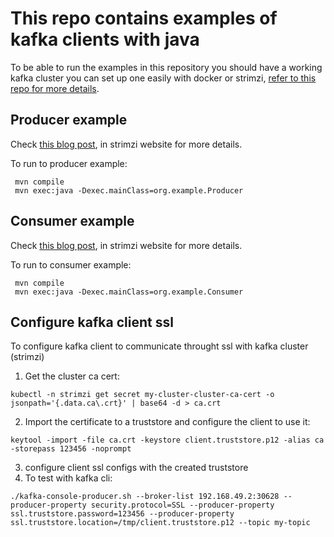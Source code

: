 # This repo contains examples of kafka clients with java

To be able to run the examples in this repository you should have a working kafka cluster
you can set up one easily with docker or strimzi, [refer to this repo for more details](https://github.com/BAHALLA/k8s-helm-terraform).

## Producer example 
Check [this blog post](https://strimzi.io/blog/2023/10/03/kafka-producer-client-essentials/), in strimzi website for more details.

To run to producer example:
```shell
 mvn compile
 mvn exec:java -Dexec.mainClass=org.example.Producer
```


## Consumer example
Check [this blog post](https://strimzi.io/blog/2023/11/09/kafka-consumer-client-essentials/), in strimzi website for more details.

To run to consumer example:
```shell
 mvn compile
 mvn exec:java -Dexec.mainClass=org.example.Consumer
```

## Configure kafka client ssl

To configure kafka client to communicate throught ssl with kafka cluster (strimzi)
1. Get the cluster ca cert:
```shell
kubectl -n strimzi get secret my-cluster-cluster-ca-cert -o jsonpath='{.data.ca\.crt}' | base64 -d > ca.crt
```
2. Import the certificate to a truststore and configure the client to use it: 
```shell
keytool -import -file ca.crt -keystore client.truststore.p12 -alias ca -storepass 123456 -noprompt
```
3. configure client ssl configs with the created truststore
4. To test with kafka cli: 
```shell
./kafka-console-producer.sh --broker-list 192.168.49.2:30628 --producer-property security.protocol=SSL --producer-property ssl.truststore.password=123456 --producer-property ssl.truststore.location=/tmp/client.truststore.p12 --topic my-topic
```